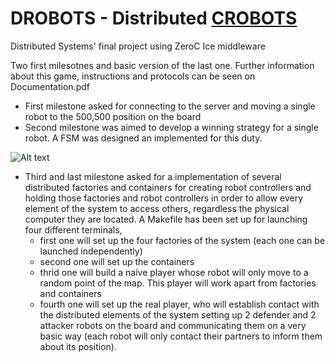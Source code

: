 # DROBOTS - Distributed [CROBOTS](https://en.wikipedia.org/wiki/Crobots)
Distributed Systems' final project using ZeroC Ice middleware

Two first milesotnes and basic version of the last one. Further information about this game, instructions and protocols can be seen on Documentation.pdf

* First milestone asked for connecting to the server and moving a single robot to the 500,500 position on the board
* Second milestone was aimed to develop a winning strategy for a single robot. A FSM was designed an implemented for this duty.

![Alt text](https://github.com/pedroma-gomezp/DROBOTS/blob/master/hito2/FSM%20diagram.png?raw=true)

* Third and last milestone asked for a implementation of several distributed factories and containers for creating robot controllers and holding those factories and robot controllers in order to allow every element of the system to access others, regardless the physical computer they are located. A Makefile has been set up for launching four different terminals,
	* first one will set up the four factories of the system (each one can be launched independently)
	* second one will set up the containers
	* thrid one will build a naive player whose robot will only move to a random point of the map. This player will work apart from factories and containers
	* fourth one will set up the real player, who will establish contact with the distributed elements of the system setting up 2 defender and 2 attacker robots on the board and communicating them on a very basic way (each robot will only contact their partners to inform them about its position).
    
